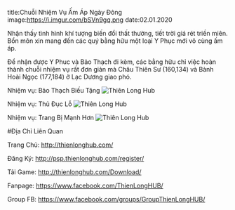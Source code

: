title:Chuỗi Nhiệm Vụ Ấm Áp Ngày Đông
image:https://i.imgur.com/bSVn9gq.png
date:02.01.2020

Nhận thấy tình hình khí tượng biến đổi thất thường, tiết trời giá rét triền miên. Bổn môn xin mang đến các quý bằng hữu một loại Y Phục mới vô cùng ấm áp.

Để nhận được Y Phuc và Bảo Thạch đi kèm, các bằng hữu chỉ việc hoàn thành chuỗi nhiệm vụ rất đơn giản mà Châu Thiên Sư (160,134) và Bành Hoài Ngọc (177,184) ở Lạc Dương giao phó.

Nhiệm vụ: Bảo Thạch Biếu Tặng
![Thiên Long Hub](https://i.imgur.com/WR4h8dm.png)

Nhiệm vụ: Thủ Đục Lỗ
![Thiên Long Hub](https://i.imgur.com/tFpujP2.png)

Nhiệm vụ: Trang Bị Mạnh Hơn
![Thiên Long Hub](https://i.imgur.com/NFCN3YI.png)



#Địa Chỉ Liên Quan

Trang Chủ: http://thienlonghub.com/

Đăng Ký: http://psp.thienlonghub.com/register/

Tải Game: http://thienlonghub.com/Download/

Fanpage: https://www.facebook.com/ThienLongHUB/

Group FB: https://www.facebook.com/groups/GroupThienLongHUB/
